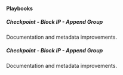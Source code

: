 
#### Playbooks
##### Checkpoint - Block IP - Append Group
Documentation and metadata improvements.
##### Checkpoint - Block IP - Append Group
Documentation and metadata improvements.
